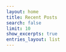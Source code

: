 ```yaml
---
layout: home
title: Recent Posts
search: false
limit: 10
show_excerpts: true
entries_layout: list
---
```

